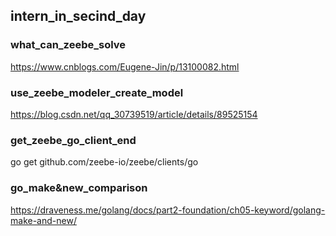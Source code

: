 ## intern_in_secind_day
### what_can_zeebe_solve
https://www.cnblogs.com/Eugene-Jin/p/13100082.html
### use_zeebe_modeler_create_model
https://blog.csdn.net/qq_30739519/article/details/89525154
### get_zeebe_go_client_end
go get github.com/zeebe-io/zeebe/clients/go
### go_make&new_comparison
https://draveness.me/golang/docs/part2-foundation/ch05-keyword/golang-make-and-new/
